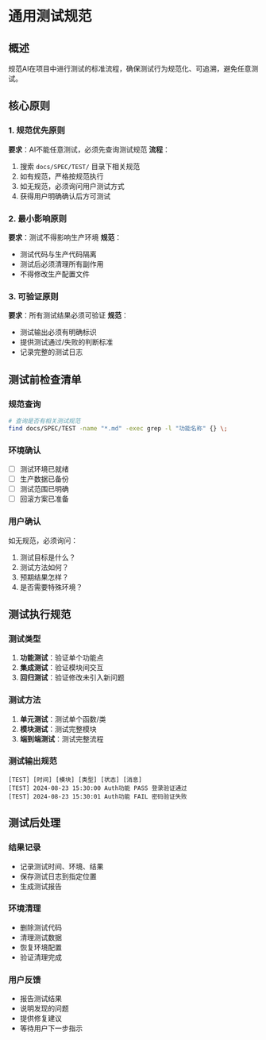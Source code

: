 # 通用测试规范

## 概述
规范AI在项目中进行测试的标准流程，确保测试行为规范化、可追溯，避免任意测试。

## 核心原则

### 1. 规范优先原则
**要求**：AI不能任意测试，必须先查询测试规范
**流程**：
1. 搜索 `docs/SPEC/TEST/` 目录下相关规范
2. 如有规范，严格按规范执行
3. 如无规范，必须询问用户测试方式
4. 获得用户明确确认后方可测试

### 2. 最小影响原则
**要求**：测试不得影响生产环境
**规范**：
- 测试代码与生产代码隔离
- 测试后必须清理所有副作用
- 不得修改生产配置文件

### 3. 可验证原则
**要求**：所有测试结果必须可验证
**规范**：
- 测试输出必须有明确标识
- 提供测试通过/失败的判断标准
- 记录完整的测试日志

## 测试前检查清单

### 规范查询
```bash
# 查询是否有相关测试规范
find docs/SPEC/TEST -name "*.md" -exec grep -l "功能名称" {} \;
```

### 环境确认
- [ ] 测试环境已就绪
- [ ] 生产数据已备份
- [ ] 测试范围已明确
- [ ] 回滚方案已准备

### 用户确认
如无规范，必须询问：
1. 测试目标是什么？
2. 测试方法如何？
3. 预期结果怎样？
4. 是否需要特殊环境？

## 测试执行规范

### 测试类型
1. **功能测试**：验证单个功能点
2. **集成测试**：验证模块间交互
3. **回归测试**：验证修改未引入新问题

### 测试方法
1. **单元测试**：测试单个函数/类
2. **模块测试**：测试完整模块
3. **端到端测试**：测试完整流程

### 测试输出规范
```
[TEST] [时间] [模块] [类型] [状态] [消息]
[TEST] 2024-08-23 15:30:00 Auth功能 PASS 登录验证通过
[TEST] 2024-08-23 15:30:01 Auth功能 FAIL 密码验证失败
```

## 测试后处理

### 结果记录
- 记录测试时间、环境、结果
- 保存测试日志到指定位置
- 生成测试报告

### 环境清理
- 删除测试代码
- 清理测试数据
- 恢复环境配置
- 验证清理完成

### 用户反馈
- 报告测试结果
- 说明发现的问题
- 提供修复建议
- 等待用户下一步指示